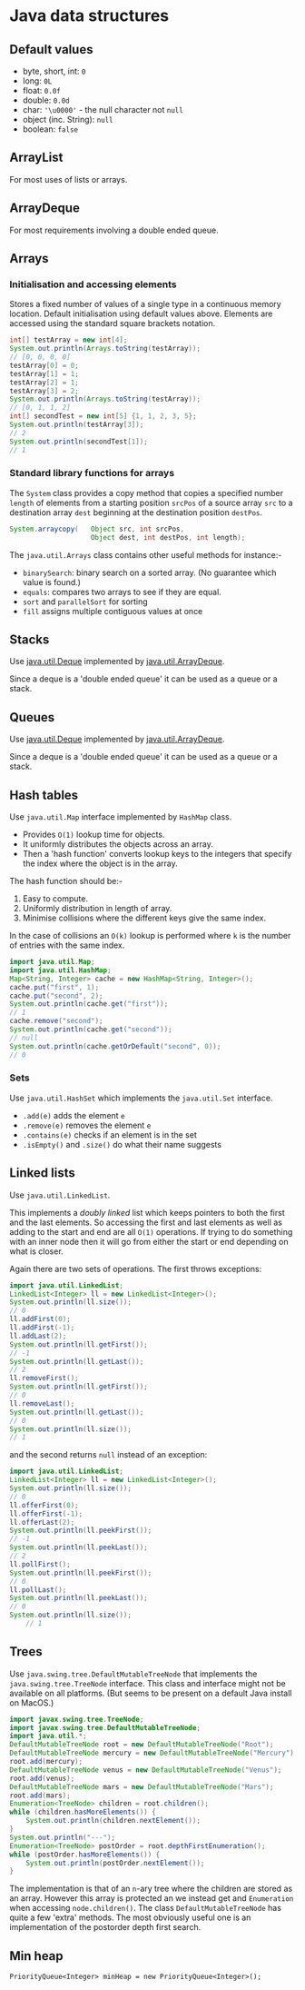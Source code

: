 # Java data structures

## Default values

* byte, short, int: `0`
* long: `0L`
* float: `0.0f`
* double: `0.0d`
* char: `'\u0000'` - the null character not `null`
* object (inc. String): `null`
* boolean: `false`

## ArrayList

For most uses of lists or arrays.

## ArrayDeque

For most requirements involving a double ended queue.

## Arrays

### Initialisation and accessing elements

Stores a fixed number of values of a single type in a continuous memory location.
Default initialisation using default values above.
Elements are accessed using the standard square brackets notation.

```java
int[] testArray = new int[4];
System.out.println(Arrays.toString(testArray));
// [0, 0, 0, 0]
testArray[0] = 0;
testArray[1] = 1;
testArray[2] = 1;
testArray[3] = 2;
System.out.println(Arrays.toString(testArray));
// [0, 1, 1, 2]
int[] secondTest = new int[5] {1, 1, 2, 3, 5};
System.out.println(testArray[3]);
// 2
System.out.println(secondTest[1]);
// 1
```

### Standard library functions for arrays

The `System` class provides a copy method that copies a specified number `length` of elements from a starting position `srcPos` of a source array `src` to a destination array `dest` beginning at the destination position `destPos`.

```java
System.arraycopy(   Object src, int srcPos,
                    Object dest, int destPos, int length);
```

The `java.util.Arrays` class contains other useful methods for instance:-
* `binarySearch`: binary search on a sorted array. (No guarantee which value is found.)
* `equals`: compares two arrays to see if they are equal.
* `sort` and `parallelSort` for sorting
* `fill` assigns multiple contiguous values at once

## Stacks

Use [java.util.Deque](https://docs.oracle.com/javase/7/docs/api/java/util/Deque.html) implemented by [java.util.ArrayDeque](https://docs.oracle.com/javase/7/docs/api/java/util/ArrayDeque.html).

Since a deque is a 'double ended queue' it can be used as a queue or a stack.

## Queues

Use [java.util.Deque](https://docs.oracle.com/javase/7/docs/api/java/util/Deque.html) implemented by [java.util.ArrayDeque](https://docs.oracle.com/javase/7/docs/api/java/util/ArrayDeque.html).

Since a deque is a 'double ended queue' it can be used as a queue or a stack.

## Hash tables

Use `java.util.Map` interface implemented by `HashMap` class.

* Provides `O(1)` lookup time for objects.
* It uniformly distributes the objects across an array.
* Then a 'hash function' converts lookup keys to the integers that specify the index where the object is in the array.

The hash function should be:-

1. Easy to compute.
2. Uniformly distribution in length of array.
3. Minimise collisions where the different keys give the same index.

In the case of collisions an `O(k)` lookup is performed where `k` is the number of entries with the same index.

```java
import java.util.Map;
import java.util.HashMap;
Map<String, Integer> cache = new HashMap<String, Integer>();
cache.put("first", 1);
cache.put("second", 2);
System.out.println(cache.get("first"));
// 1
cache.remove("second");
System.out.println(cache.get("second"));
// null
System.out.println(cache.getOrDefault("second", 0));
// 0
```

### Sets

Use `java.util.HashSet` which implements the `java.util.Set` interface.

* `.add(e)` adds the element `e`
* `.remove(e)` removes the element `e`
* `.contains(e)` checks if an element is in the set
* `.isEmpty()` and `.size()` do what their name suggests

## Linked lists

Use `java.util.LinkedList`.

This implements a *doubly linked* list which keeps pointers to both the first and the last elements.
So accessing the first and last elements as well as adding to the start and end are all `O(1)` operations.
If trying to do something with an inner node then it will go from either the start or end depending on what is closer.

Again there are two sets of operations.
The first throws exceptions:
```java
import java.util.LinkedList;
LinkedList<Integer> ll = new LinkedList<Integer>();
System.out.println(ll.size());
// 0
ll.addFirst(0);
ll.addFirst(-1);
ll.addLast(2);
System.out.println(ll.getFirst());
// -1
System.out.println(ll.getLast());
// 2
ll.removeFirst();
System.out.println(ll.getFirst());
// 0
ll.removeLast();
System.out.println(ll.getLast());
// 0
System.out.println(ll.size());
// 1
```
and the second returns `null` instead of an exception:
```java
import java.util.LinkedList;
LinkedList<Integer> ll = new LinkedList<Integer>();
System.out.println(ll.size());
// 0
ll.offerFirst(0);
ll.offerFirst(-1);
ll.offerLast(2);
System.out.println(ll.peekFirst());
// -1
System.out.println(ll.peekLast());
// 2
ll.pollFirst();
System.out.println(ll.peekFirst());
// 0
ll.pollLast();
System.out.println(ll.peekLast());
// 0
System.out.println(ll.size());
	// 1
```

## Trees

Use `java.swing.tree.DefaultMutableTreeNode` that implements the `java.swing.tree.TreeNode` interface.
This class and interface might not be available on all platforms.
(But seems to be present on a default Java install on MacOS.)

```java
import javax.swing.tree.TreeNode;
import javax.swing.tree.DefaultMutableTreeNode;
import java.util.*;
DefaultMutableTreeNode root = new DefaultMutableTreeNode("Root");
DefaultMutableTreeNode mercury = new DefaultMutableTreeNode("Mercury");
root.add(mercury);
DefaultMutableTreeNode venus = new DefaultMutableTreeNode("Venus");
root.add(venus);
DefaultMutableTreeNode mars = new DefaultMutableTreeNode("Mars");
root.add(mars);
Enumeration<TreeNode> children = root.children();
while (children.hasMoreElements()) {
	System.out.println(children.nextElement());
}
System.out.println("---");
Enumeration<TreeNode> postOrder = root.depthFirstEnumeration();
while (postOrder.hasMoreElements()) {
	System.out.println(postOrder.nextElement());
}
```

The implementation is that of an `n`-ary tree where the children are stored as an array.
However this array is protected an we instead get and `Enumeration` when accessing `node.children()`.
The class `DefaultMutableTreeNode` has quite a few 'extra' methods.
The most obviously useful one is an implementation of the postorder depth first search.

## Min heap

```PriorityQueue<Integer> minHeap = new PriorityQueue<Integer>();```